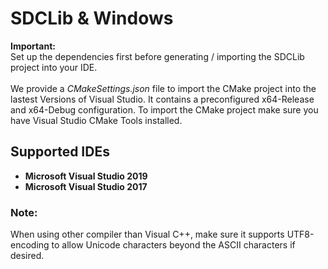 # SDCLib & Windows
**Important:**<br>
Set up the dependencies first before generating / importing the SDCLib project
into your IDE.
<br/><br/>
We provide a *CMakeSettings.json* file to import the CMake project into the lastest Versions of Visual Studio. It contains a preconfigured x64-Release and x64-Debug configuration. To import the CMake project make sure you have Visual Studio CMake Tools installed.
<br/>
## Supported IDEs
- **Microsoft Visual Studio 2019**
- **Microsoft Visual Studio 2017**<br/>

### Note:
When using other compiler than Visual C++, make sure it supports UTF8-encoding to allow Unicode characters beyond the ASCII characters if desired.
